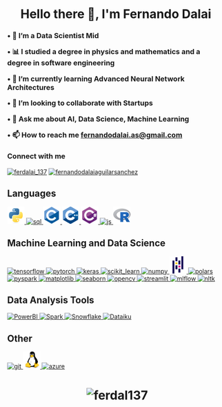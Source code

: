 <h1 align="center">Hello there 👋, I'm Fernando Dalai</h1>
<!--h2 align="center">Data Scientist</h2-->

<h3>
 
• 🚀 I’m a **Data Scientist Mid**

• 📊 I studied a degree in **physics and mathematics** and a degree in **software engineering**

• 📖 I’m currently learning **Advanced Neural Network Architectures**

• 🤝 I’m looking to collaborate with **Startups**

• 💬 Ask me about **AI, Data Science, Machine Learning**

• 📫 How to reach me **fernandodalai.as@gmail.com**  </h3>

<h3 align="left">Connect with me</h3>
<p align="left">
<a href="https://twitter.com/ferdalai_137" target="blank"><img align="center" src="https://raw.githubusercontent.com/rahuldkjain/github-profile-readme-generator/master/src/images/icons/Social/twitter.svg" alt="ferdalai_137" height="30" width="40" /></a>
<a href="https://linkedin.com/in/fernandodalaiaguilarsanchez" target="blank"><img align="center" src="https://raw.githubusercontent.com/rahuldkjain/github-profile-readme-generator/master/src/images/icons/Social/linked-in-alt.svg" alt="fernandodalaiaguilarsanchez" height="30" width="40" /></a>
</p>


<h2 align="left">Languages</h2>
<p align="left">
  <a href="https://www.python.org" target="_blank" rel="noreferrer">
    <img src="https://raw.githubusercontent.com/devicons/devicon/master/icons/python/python-original.svg" alt="python" width="40" height="40"/>
  </a>
 <a href="https://www.w3schools.com/sql/" target="_blank" rel="noreferrer">
    <img src="https://upload.wikimedia.org/wikipedia/commons/thumb/8/87/Sql_data_base_with_logo.png/640px-Sql_data_base_with_logo.png" alt="sql" width="100" height="40"/>
  </a>
  <a href="https://www.cprogramming.com/" target="_blank" rel="noreferrer">
    <img src="https://raw.githubusercontent.com/devicons/devicon/master/icons/c/c-original.svg" alt="c" width="40" height="40"/>
  </a>
  <a href="https://www.w3schools.com/cpp/" target="_blank" rel="noreferrer">
    <img src="https://raw.githubusercontent.com/devicons/devicon/master/icons/cplusplus/cplusplus-original.svg" alt="cplusplus" width="40" height="40"/>
  </a>
  <a href="https://www.w3schools.com/cs/" target="_blank" rel="noreferrer">
    <img src="https://raw.githubusercontent.com/devicons/devicon/master/icons/csharp/csharp-original.svg" alt="csharp" width="40" height="40"/>
  </a>
 <a href="https://www.javascript.com/" target="_blank" rel="noreferrer">
    <img src="https://upload.wikimedia.org/wikipedia/commons/thumb/6/6a/JavaScript-logo.png/800px-JavaScript-logo.png" alt="js" width="40" height="40"/>
  </a>
  <a href="https://www.r-project.org/" target="_blank" rel="noreferrer">
    <img src="https://raw.githubusercontent.com/devicons/devicon/master/icons/r/r-original.svg" alt="r" width="40" height="40"/>
  </a>
</p>



<h2 align="left">Machine Learning and Data Science</h2>
<p align="left">
 <a href="https://www.tensorflow.org" target="_blank" rel="noreferrer"> <img src="https://www.vectorlogo.zone/logos/tensorflow/tensorflow-icon.svg" alt="tensorflow" width="40" height="40"/> </a>
 <a href="https://pytorch.org/" target="_blank" rel="noreferrer"> <img src="https://www.vectorlogo.zone/logos/pytorch/pytorch-icon.svg" alt="pytorch" width="40" height="40"/> </a>
 <a href="https://keras.io/" target="_blank" rel="noreferrer"> <img src="https://keras.io/img/logo-small.png" alt="keras" width="100" height="40"/> </a>
 <a href="https://scikit-learn.org/" target="_blank" rel="noreferrer"> <img src="https://upload.wikimedia.org/wikipedia/commons/0/05/Scikit_learn_logo_small.svg" alt="scikit_learn" width="40" height="40"/> </a>
 <a href="https://numpy.org/" target="_blank" rel="noreferrer"> <img src="https://user-images.githubusercontent.com/50221806/86498201-a8bd8680-bd39-11ea-9d08-66b610a8dc01.png" alt="numpy" width="40" height="40"/> </a>
 <a href="https://pandas.pydata.org/" target="_blank" rel="noreferrer"> <img src="https://raw.githubusercontent.com/devicons/devicon/2ae2a900d2f041da66e950e4d48052658d850630/icons/pandas/pandas-original.svg" alt="pandas" width="40" height="40"/> </a>
  <a href="https://pola.rs/" target="_blank" rel="noreferrer"> <img src="https://cdn.icon-icons.com/icons2/3914/PNG/512/polars_logo_icon_248809.png" alt="polars" width="40" height="40"/> </a>
  <a href="https://spark.apache.org/" target="_blank" rel="noreferrer"> <img src="https://www.vectorlogo.zone/logos/apache_spark/apache_spark-icon.svg" alt="pyspark" width="40" height="40"/> </a>
 <a href="https://matplotlib.org/" target="_blank" rel="noreferrer"> <img src="https://matplotlib.org/_static/logo2.svg" alt="matplotlib" width="40" height="40"/> </a>
 <a href="https://seaborn.pydata.org/" target="_blank" rel="noreferrer"> <img src="https://seaborn.pydata.org/_images/logo-mark-lightbg.svg" alt="seaborn" width="40" height="40"/> </a>
 <a href="https://opencv.org/" target="_blank" rel="noreferrer"> <img src="https://www.vectorlogo.zone/logos/opencv/opencv-icon.svg" alt="opencv" width="40" height="40"/> </a>
 <a href="https://streamlit.io/" target="_blank" rel="noreferrer"> <img src="https://docs.streamlit.io/logo.svg" alt="streamlit" width="40" height="40"/> </a>
 <a href="https://mlflow.org/" target="_blank" rel="noreferrer"> <img src="https://www.mlflow.org/docs/1.24.0/_static/MLflow-logo-final-black.png" alt="mlflow" width="80" height="40"/> </a>
 <a href="https://www.nltk.org/" target="_blank" rel="noreferrer"> <img src="https://camo.githubusercontent.com/054713e416b08e6a7aef211e3ccc6f1539191ded34f9afb9acd81061be1f9d4e/68747470733a2f2f676c6f62616c2d75706c6f6164732e776562666c6f772e636f6d2f3564336563333531623165626134333332643231333030342f3565633634356363643064356666336461333365633732365f707974686f6e5f6e6c746b2e706e67" alt="nltk" width="40" height="40"/> </a>
</p>

<h2 align="left">Data Analysis Tools</h2>
<p align="left">
 <a href="https://powerbi.microsoft.com/" target="_blank" rel="noreferrer"> <img src="https://www.vectorlogo.zone/logos/microsoft_powerbi/microsoft_powerbi-icon.svg" alt="PowerBI" width="40" height="40"/> </a>
 <a href="https://spark.apache.org/" target="_blank" rel="noreferrer"> <img src="https://www.vectorlogo.zone/logos/apache_spark/apache_spark-icon.svg" alt="Spark" width="40" height="40"/> </a>
 <a href="https://www.snowflake.com/" target="_blank" rel="noreferrer"> <img src="https://www.vectorlogo.zone/logos/snowflake/snowflake-icon.svg" alt="Snowflake" width="40" height="40"/> </a>
 <a href="https://www.dataiku.com/" target="_blank" rel="noreferrer"> <img src="https://asset.brandfetch.io/ideiEi_KEb/ido93xJJf6.png" alt="Dataiku" width="40" height="40"/> </a>
</p>


<h2 align="left">Other</h2>
<p align="left">
<a href="https://git-scm.com/" target="_blank" rel="noreferrer"> <img src="https://www.vectorlogo.zone/logos/git-scm/git-scm-icon.svg" alt="git" width="40" height="40"/> </a>
<a href="https://www.linux.org/" target="_blank" rel="noreferrer"> <img src="https://raw.githubusercontent.com/devicons/devicon/master/icons/linux/linux-original.svg" alt="linux" width="40" height="40"/> </a>
<a href="https://azure.microsoft.com/es-es/" target="_blank" rel="noreferrer"> <img src="https://upload.wikimedia.org/wikipedia/commons/thumb/f/fa/Microsoft_Azure.svg/2048px-Microsoft_Azure.svg.png" alt="azure" width="40" height="40"/> </a>


<h1 align="center"><p>&nbsp;<img align="center" src="https://github-readme-stats.vercel.app/api?username=ferdal137&show_icons=true&locale=en" alt="ferdal137" /></p></h1>


